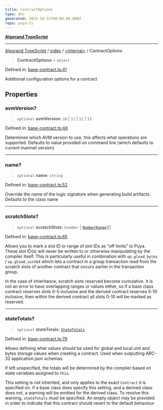 ```yaml
---
title: ContractOptions
type: doc
generated: 2025-10-31T00:00:00.000Z
repo: puya-ts
---
```


[**Algorand TypeScript**](docs/_md/README)

---

[Algorand TypeScript](docs/_md/modules) / [index](/reference/algorand-typescript/api/index/readme/) / [\<internal\>](/reference/algorand-typescript/api/index/-internal-/readme/) / ContractOptions

> **ContractOptions** = `object`

Defined in: [base-contract.ts:41](https://github.com/algorandfoundation/puya-ts/blob/main/packages/algo-ts/src/base-contract.ts#L41)

Additional configuration options for a contract

## Properties

### avmVersion?

> `optional` **avmVersion**: `10` \| `11` \| `12` \| `13`

Defined in: [base-contract.ts:46](https://github.com/algorandfoundation/puya-ts/blob/main/packages/algo-ts/src/base-contract.ts#L46)

Determines which AVM version to use, this affects what operations are supported.
Defaults to value provided on command line (which defaults to current mainnet version)

---

### name?

> `optional` **name**: `string`

Defined in: [base-contract.ts:52](https://github.com/algorandfoundation/puya-ts/blob/main/packages/algo-ts/src/base-contract.ts#L52)

Override the name of the logic signature when generating build artifacts.
Defaults to the class name

---

### scratchSlots?

> `optional` **scratchSlots**: (`number` \| [`NumberRange`](NumberRange))[]

Defined in: [base-contract.ts:65](https://github.com/algorandfoundation/puya-ts/blob/main/packages/algo-ts/src/base-contract.ts#L65)

Allows you to mark a slot ID or range of slot IDs as "off limits" to Puya.
These slot ID(s) will never be written to or otherwise manipulating by the compiler itself.
This is particularly useful in combination with `op.gload_bytes` / `op.gload_uint64`
which lets a contract in a group transaction read from the scratch slots of another contract
that occurs earlier in the transaction group.

In the case of inheritance, scratch slots reserved become cumulative. It is not an error
to have overlapping ranges or values either, so if a base class contract reserves slots
0-5 inclusive and the derived contract reserves 5-10 inclusive, then within the derived
contract all slots 0-10 will be marked as reserved.

---

### stateTotals?

> `optional` **stateTotals**: [`StateTotals`](StateTotals)

Defined in: [base-contract.ts:79](https://github.com/algorandfoundation/puya-ts/blob/main/packages/algo-ts/src/base-contract.ts#L79)

Allows defining what values should be used for global and local uint and bytes storage
values when creating a contract. Used when outputting ARC-32 application.json schemas.

If left unspecified, the totals will be determined by the compiler based on state
variables assigned to `this`.

This setting is not inherited, and only applies to the exact `Contract` it is specified
on. If a base class does specify this setting, and a derived class does not, a warning
will be emitted for the derived class. To resolve this warning, `stateTotals` must be
specified. An empty object may be provided in order to indicate that this contract should
revert to the default behaviour
